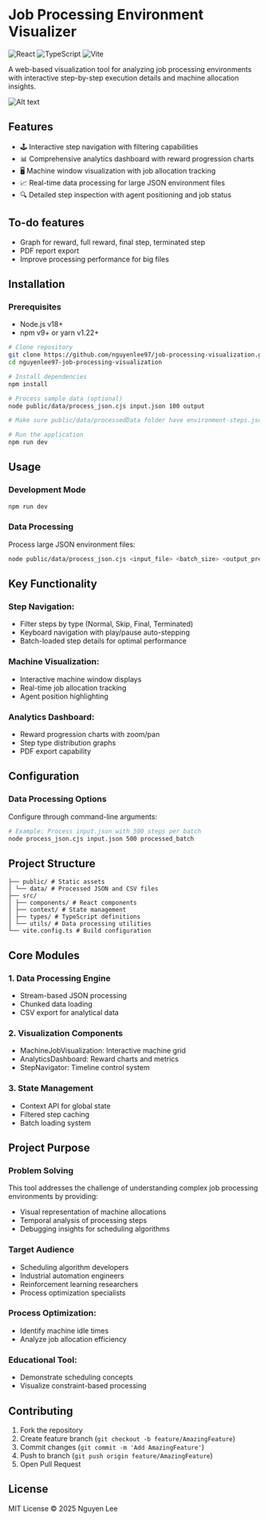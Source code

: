 

# Job Processing Environment Visualizer

![React](https://img.shields.io/badge/React-18.2-blue)
![TypeScript](https://img.shields.io/badge/TypeScript-5.0-blue)
![Vite](https://img.shields.io/badge/Vite-4.0-orange)

A web-based visualization tool for analyzing job processing environments with interactive step-by-step execution details and machine allocation insights.

![Alt text](/public/pixai-1855069599191371389-1.png)

## Features

- 🕹️ Interactive step navigation with filtering capabilities
- 📊 Comprehensive analytics dashboard with reward progression charts
- 🖥️ Machine window visualization with job allocation tracking
- 📈 Real-time data processing for large JSON environment files
- 🔍 Detailed step inspection with agent positioning and job status

## To-do features

- Graph for reward, full reward, final step, terminated step
- PDF report export
- Improve processing performance for big files

## Installation

### Prerequisites

- Node.js v18+
- npm v9+ or yarn v1.22+

```bash
# Clone repository
git clone https://github.com/nguyenlee97/job-processing-visualization.git
cd nguyenlee97-job-processing-visualization

# Install dependencies
npm install

# Process sample data (optional)
node public/data/process_json.cjs input.json 100 output

# Make sure public/data/processedData folder have environment-steps.json(Manual Input) or list-files.json(Auto-generated)

# Run the application
npm run dev

```

## Usage

### Development Mode

```bash
npm run dev
```

### Data Processing

Process large JSON environment files:

```bash
node public/data/process_json.cjs <input_file> <batch_size> <output_prefix>
```

## Key Functionality

### Step Navigation:
- Filter steps by type (Normal, Skip, Final, Terminated)
- Keyboard navigation with play/pause auto-stepping
- Batch-loaded step details for optimal performance

### Machine Visualization:
- Interactive machine window displays
- Real-time job allocation tracking
- Agent position highlighting

### Analytics Dashboard:
- Reward progression charts with zoom/pan
- Step type distribution graphs
- PDF export capability

## Configuration


### Data Processing Options

Configure through command-line arguments:

```bash
# Example: Process input.json with 500 steps per batch
node process_json.cjs input.json 500 processed_batch
```

## Project Structure

```
├── public/ # Static assets
│ └── data/ # Processed JSON and CSV files
├── src/
│ ├── components/ # React components
│ ├── context/ # State management
│ ├── types/ # TypeScript definitions
│ └── utils/ # Data processing utilities
└── vite.config.ts # Build configuration
```

## Core Modules

### 1. Data Processing Engine
- Stream-based JSON processing
- Chunked data loading
- CSV export for analytical data

### 2. Visualization Components
- MachineJobVisualization: Interactive machine grid
- AnalyticsDashboard: Reward charts and metrics
- StepNavigator: Timeline control system

### 3. State Management
- Context API for global state
- Filtered step caching
- Batch loading system

## Project Purpose

### Problem Solving

This tool addresses the challenge of understanding complex job processing environments by providing:
- Visual representation of machine allocations
- Temporal analysis of processing steps
- Debugging insights for scheduling algorithms

### Target Audience
- Scheduling algorithm developers
- Industrial automation engineers
- Reinforcement learning researchers
- Process optimization specialists

### Process Optimization:
- Identify machine idle times
- Analyze job allocation efficiency

### Educational Tool:
- Demonstrate scheduling concepts
- Visualize constraint-based processing

## Contributing

1. Fork the repository
2. Create feature branch (`git checkout -b feature/AmazingFeature`)
3. Commit changes (`git commit -m 'Add AmazingFeature'`)
4. Push to branch (`git push origin feature/AmazingFeature`)
5. Open Pull Request

## License

MIT License © 2025 Nguyen Lee
